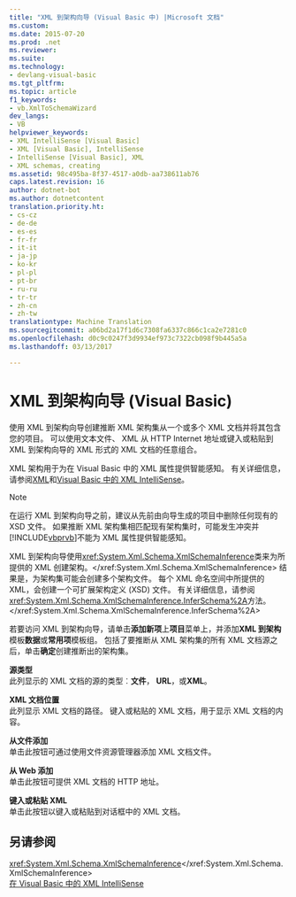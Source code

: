 ```yaml
---
title: "XML 到架构向导 (Visual Basic 中) |Microsoft 文档"
ms.custom: 
ms.date: 2015-07-20
ms.prod: .net
ms.reviewer: 
ms.suite: 
ms.technology:
- devlang-visual-basic
ms.tgt_pltfrm: 
ms.topic: article
f1_keywords:
- vb.XmlToSchemaWizard
dev_langs:
- VB
helpviewer_keywords:
- XML IntelliSense [Visual Basic]
- XML [Visual Basic], IntelliSense
- IntelliSense [Visual Basic], XML
- XML schemas, creating
ms.assetid: 98c495ba-8f37-4517-a0db-aa738611ab76
caps.latest.revision: 16
author: dotnet-bot
ms.author: dotnetcontent
translation.priority.ht:
- cs-cz
- de-de
- es-es
- fr-fr
- it-it
- ja-jp
- ko-kr
- pl-pl
- pt-br
- ru-ru
- tr-tr
- zh-cn
- zh-tw
translationtype: Machine Translation
ms.sourcegitcommit: a06bd2a17f1d6c7308fa6337c866c1ca2e7281c0
ms.openlocfilehash: d0c9c0247f3d9934ef973c7322cb098f9b445a5a
ms.lasthandoff: 03/13/2017

---
```

# <a name="xml-to-schema-wizard-visual-basic"></a>XML 到架构向导 (Visual Basic)
使用 XML 到架构向导创建推断 XML 架构集从一个或多个 XML 文档并将其包含您的项目。 可以使用文本文件、 XML 从 HTTP Internet 地址或键入或粘贴到 XML 到架构向导的 XML 形式的 XML 文档的任意组合。  
  
 XML 架构用于为在 Visual Basic 中的 XML 属性提供智能感知。 有关详细信息，请参阅[XML](../../../../visual-basic/programming-guide/language-features/xml/index.md)和[Visual Basic 中的 XML IntelliSense](../../../../visual-basic/programming-guide/language-features/xml/xml-intellisense.md)。  
  
> [!NOTE]
>  在运行 XML 到架构向导之前，建议从先前由向导生成的项目中删除任何现有的 XSD 文件。 如果推断 XML 架构集相匹配现有架构集时，可能发生冲突并[!INCLUDE[vbprvb](../../../../csharp/programming-guide/concepts/linq/includes/vbprvb_md.md)]不能为 XML 属性提供智能感知。  
  
 XML 到架构向导使用<xref:System.Xml.Schema.XmlSchemaInference>类来为所提供的 XML 创建架构。</xref:System.Xml.Schema.XmlSchemaInference> 结果是，为架构集可能会创建多个架构文件。 每个 XML 命名空间中所提供的 XML，会创建一个可扩展架构定义 (XSD) 文件。 有关详细信息，请参阅<xref:System.Xml.Schema.XmlSchemaInference.InferSchema%2A>方法。</xref:System.Xml.Schema.XmlSchemaInference.InferSchema%2A>  
  
 若要访问 XML 到架构向导，请单击**添加新项**上**项目**菜单上，并添加**XML 到架构**模板**数据**或**常用项**模板组。 包括了要推断从 XML 架构集的所有 XML 文档源之后，单击**确定**创建推断出的架构集。  
  
 **源类型**  
 此列显示的 XML 文档的源的类型︰**文件**， **URL**，或**XML**。  
  
 **XML 文档位置**  
 此列显示 XML 文档的路径。 键入或粘贴的 XML 文档，用于显示 XML 文档的内容。  
  
 **从文件添加**  
 单击此按钮可通过使用文件资源管理器添加 XML 文档文件。  
  
 **从 Web 添加**  
 单击此按钮可提供 XML 文档的 HTTP 地址。  
  
 **键入或粘贴 XML**  
 单击此按钮以键入或粘贴到对话框中的 XML 文档。  
  
## <a name="see-also"></a>另请参阅  
 <xref:System.Xml.Schema.XmlSchemaInference></xref:System.Xml.Schema.XmlSchemaInference>   
 [在 Visual Basic 中的 XML IntelliSense](../../../../visual-basic/programming-guide/language-features/xml/xml-intellisense.md)
